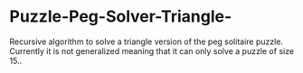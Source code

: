 # Puzzle-Peg-Solver-Triangle-
Recursive algorithm to solve a triangle version of the peg solitaire puzzle. Currently it is not generalized meaning that it can only solve a puzzle of size 15..
